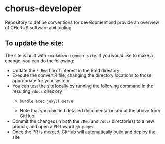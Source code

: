 # chorus-developer
Repository to define conventions for development and provide an overview of CHoRUS software and tooling

## To update the site:

The site is built with `rmarkdown::render_site`. If you would like to make a change, you can do the following:
- Update the `*.Rmd` file of interest in the Rmd directory
- Execute the convert.R file, changing the directory locations to those appropriate for your system
- You can test the site locally by running the following command in the resulting `/docs` directory
  - ```
    bundle exec jekyll serve
    ```
  - Note that you can find detailed documentation about the above from [GitHub](https://docs.github.com/en/pages/setting-up-a-github-pages-site-with-jekyll/testing-your-github-pages-site-locally-with-jekyll)
- Commit the changes (in both the `/Rmd` and `/docs` directories) to a new branch, and open a PR toward `gh-pages`
- Once the PR is merged, GitHub will automatically build and deploy the site